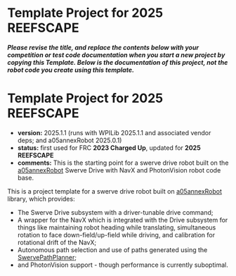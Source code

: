 # Template Project for 2025 REEFSCAPE

***Please revise the title, and replace the contents below with your competition or
test code documentation when you start a new project by copying this Template. Below is
the documentation of this project, not the robot code you create using this template.***

# Template Project for 2025 REEFSCAPE

* **version:** 2025.1.1 (runs with WPILib 2025.1.1 and associated vendor deps; and a05annexRobot 2025.0.1)
* **status:** first used for FRC **2023 Charged Up**, updated for **2025 REEFSCAPE**
* **comments:** This is the starting point for a swerve drive robot built on the
  [a05annexRobot](https://github.com/A05annex/a05annexRobot) Swerve Drive with NavX and PhotonVision
  robot code base.

This is a project template for a swerve drive robot built on [a05annexRobot](https://github.com/A05annex/a05annexRobot)
library, which provides:
* The Swerve Drive subsystem with a driver-tunable drive command;
* A wrapper for the NavX which is integrated with the Drive subsystem for things like maintaining
  robot heading while translating, simultaneous rotation to face down-field/up-field while driving,
  and calibration for rotational drift of the NavX;
* Autonomous path selection and use of paths generated using the
  [SwervePathPlanner](https://github.com/A05annex/SwervePathPlanning);
* and PhotonVision support - though performance is currently suboptimal.

